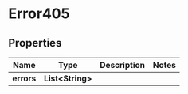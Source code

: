 

# Error405

## Properties

Name | Type | Description | Notes
------------ | ------------- | ------------- | -------------
**errors** | **List&lt;String&gt;** |  | 



